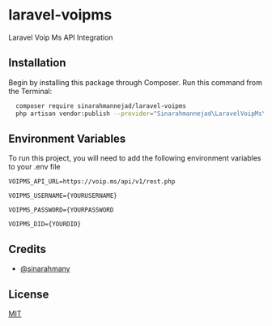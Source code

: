 
# laravel-voipms

Laravel Voip Ms API Integration


## Installation

Begin by installing this package through Composer. Run this command from the Terminal:



```bash
  composer require sinarahmannejad/laravel-voipms
  php artisan vendor:publish --provider="Sinarahmannejad\LaravelVoipMs\VoipMsServiceProvider"

```

## Environment Variables

To run this project, you will need to add the following environment variables to your .env file

`VOIPMS_API_URL=https://voip.ms/api/v1/rest.php`

`VOIPMS_USERNAME={YOURUSERNAME}`

`VOIPMS_PASSWORD={YOURPASSWORD`

`VOIPMS_DID={YOURDID}`


## Credits

- [@sinarahmany](https://www.github.com/sinarahmany)


## License

[MIT](https://choosealicense.com/licenses/mit/)

